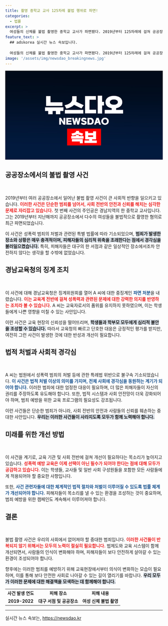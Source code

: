 ```yaml
---
title: 촬영 중학교 교사 125차례 불법 행위로 파면!
categories:
  - 법률
excerpt: >
  여성들의 신체를 불법 촬영한 중학교 교사가 파면됐다. 2019년부터 125차례에 걸쳐 공공장소에서 범죄를 저지른 A 씨, 교육계가 깜짝 놀란 이유는? 자세한 내용은 기사에서 확인하세요!
feature_text: >
  ## adskorea 실시간 뉴스 속보입니다.

  여성들의 신체를 불법 촬영한 중학교 교사가 파면됐다. 2019년부터 125차례에 걸쳐 공공장소에서 범죄를 저지른 A 씨, 교육계가 깜짝 놀란 이유는? 자세한 내용은 기사에서 확인하세요!
image: '/assets/img/newsdao_breakingnews.jpg'
---
```


<p><img src="/assets/img/newsdao_breakingnews.jpg" alt="adskorea 속보" /></p>

<h2 data-ke-size="size26">공공장소에서의 불법 촬영 사건</h2>

<p data-ke-size="size16">&nbsp;</p>

<p>2019년부터 여러 공공장소에서 일어난 불법 촬영 사건이 큰 사회적 반향을 일으키고 있습니다. <b><span style="color: #ee2323;">이러한 사건은 단순한 범죄를 넘어서, 사회 전반의 안전과 신뢰를 해치는 심각한 문제로 자리잡고 있습니다.</span></b> 첫 번째 사건의 주인공은 경남지역의 한 중학교 교사입니다. 그는 2019년부터 지난해까지 공공장소에서 다수의 여성들을 불법적으로 촬영한 혐의로 최근 파면되었습니다. </p>

<p>이 사건은 성폭력 범죄의 처벌과 관련된 특별 법률에 따라 기소되었으며, <b><span style="background-color: #21538527;">범죄가 발생한 장소와 상황은 매우 충격적이며, 피해자들의 심리적 위축을 초래한다는 점에서 경각심을 불러일으켰습니다.</span></b> 특히, 피해자들은 대구의 한 서점과 같은 일상적인 장소에서조차 안전하지 않다는 생각을 할 수밖에 없었습니다. </p>

<h2 data-ke-size="size26">경남교육청의 징계 조치</h2>

<p data-ke-size="size16">&nbsp;</p>

<p>이 사건에 대해 경남교육청은 징계위원회를 열어 A 씨에 대한 중징계인 <b><span style="color: #1a5490;">파면 처분</span></b>을 내렸습니다. <b><span style="color: #ee2323;">이는 교육계 전반에 걸쳐 성폭력과 관련된 문제에 대한 강력한 의지를 반영하는 조치라 볼 수 있습니다.</span></b> A 씨는 교육자로서의 품위를 유지하지 못하였으며, 이는 학생들에게 나쁜 영향을 미칠 수 있는 사안입니다. </p>

<p>이런 사건은 교육 현장의 신뢰성을 떨어뜨리며, <b><span style="background-color: #21538527;">학생들과 학부모 모두에게 심리적 불안을 조성할 수 있습니다.</span></b> 따라서 교육청의 빠르고 단호한 대응은 긍정적인 평가를 받지만, 여전히 그런 사건이 발생한 것에 대한 반성과 개선이 필요합니다. </p>

<h2 data-ke-size="size26">법적 처벌과 사회적 경각심</h2>

<p data-ke-size="size16">&nbsp;</p>

<p>A 씨는 법원에서 성폭력 범죄의 처벌 등에 관한 특례법 위반으로 불구속 기소되었습니다. <b><span style="color: #1a5490;">이 사건은 법적 처벌 이상의 의미를 가지며, 전체 사회에 경각심을 동원하는 계기가 되어야 합니다.</span></b> 이러한 범죄에 대한 엄정한 대응이 필요하며, 더 많은 피해자들이 자신의 권리를 주장하도록 유도해야 합니다. 또한, 법적 시스템과 사회 안전망이 더욱 강화되어야 하며, 범죄 예방을 위한 교육 프로그램의 필요성도 강조됩니다.</p>

<p>이런 사건들은 단순한 범죄가 아니라, 사회 전반의 안전과 사람들의 신뢰를 훼손하는 중대한 사안입니다. <b><span style="background-color: #21538527;">우리는 이러한 사건들이 사라지도록 모두가 함께 노력해야 합니다.</span></b> </p>

<h2 data-ke-size="size26">미래를 위한 개선 방법</h2>

<p data-ke-size="size16">&nbsp;</p>

<p>이 사건을 계기로, 교육 기관 및 사회 전반에 걸쳐 개선이 필요하다는 목소리가 높아지고 있습니다. <b><span style="color: #ee2323;">성폭력 예방 교육은 이제 선택이 아닌 필수가 되어야 한다는 점에 대해 모두가 공감하고 있습니다.</span></b> 이는 학생들, 교사들 및 일반 사회 구성원들을 포함한 모든 사람들에게 적용되어야 할 중요한 사항입니다. </p>

<p>또한, <b><span style="color: #1a5490;">사건 관련자들에 대한 체계적인 법적 절차와 처벌이 이루어질 수 있도록 법률 체계가 개선되어야 합니다.</span></b> 피해자들이 목소리를 낼 수 있는 환경을 조성하는 것이 중요하며, 범죄 예방을 위한 캠페인도 계속해서 이루어져야 합니다.</p>

<h2 data-ke-size="size26">결론</h2>

<p data-ke-size="size16">&nbsp;</p>

<p>불법 촬영 사건은 우리의 사회에서 없어져야 할 중대한 범죄입니다. <b><span style="color: #ee2323;">이러한 사건들이 반복되지 않기 위해서는 모두의 노력이 절실히 필요합니다.</span></b> 법제도와 교육 시스템이 함께 개선되면서, 사람들의 인식이 변화해야 하며, 피해자들이 보다 안전하게 살아갈 수 있는 환경이 조성되어야 합니다. </p>

<p>향후에는 이러한 범죄를 예방하기 위해 교육현장에서부터 의식이 변화하는 모습이 필요하며, 이를 통해 보다 안전한 사회로 나아갈 수 있는 길이 열리기를 바랍니다. <b><span style="background-color: #21538527;">우리 모두가 이러한 문제에 대한 해결책을 모색하는 데 함께해야 합니다.</span></b> </p>

<table style="width: 100%; border-collapse: collapse;">
    <tr>
        <td style="text-align: center; height: 17px;"><b>사건 발생 연도</b></td>
        <td style="text-align: center; height: 17px;"><b>피해 장소</b></td>
        <td style="text-align: center; height: 17px;"><b>피해 내용</b></td>
    </tr>
    <tr>
        <td style="text-align: center; height: 17px;"><b>2019-2022</b></td>
        <td style="text-align: center; height: 17px;"><b>대구 서점 및 공공장소</b></td>
        <td style="text-align: center; height: 17px;"><b>여성 신체 불법 촬영</b></td>
    </tr>
</table>

<hr />
실시간 뉴스 속보는, <a href="https://newsdao.kr" rel="dofollow">https://newsdao.kr</a>



